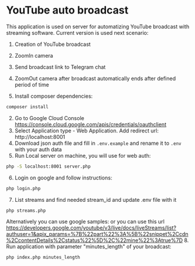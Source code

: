 # YouTube auto broadcast

This application is used on server for automatizing YouTube broadcast with streaming software. Current version is used next scenario:
1. Creation of YouTube broadcast
2. ZoomIn camera
3. Send broadcast link to Telegram chat
4. ZoomOut camera after broadcast automatically ends after defined period of time


1. Install composer dependencies:
```bash
composer install
```
2. Go to Google Cloud Console https://console.cloud.google.com/apis/credentials/oauthclient 
3. Select Application type - Web Application. Add redirect url: http://localhost:8001
4. Download json auth file and fill in `.env.example` and rename it to `.env` with your auth data
5. Run Local server on machine, you will use for web auth:
```bash
php -S localhost:8001 server.php
```
6. Login on google and follow instructions:
```bash
php login.php
```
7. List streams and find needed stream_id and update .env file with it
```bash
php streams.php
``` 
Alternatively you can use google samples:  or you can use this url https://developers.google.com/youtube/v3/live/docs/liveStreams/list?authuser=1&apix_params=%7B%22part%22%3A%5B%22snippet%2Ccdn%2CcontentDetails%2Cstatus%22%5D%2C%22mine%22%3Atrue%7D
8. Run application with parameter "minutes_length" of your broadcast: 
```bash
php index.php minutes_length
```
